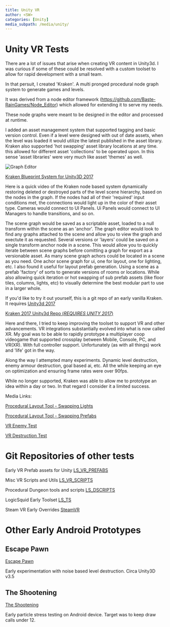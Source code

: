 ```yaml
---
title: Unity VR
author: <SW>
categories: [Unity]
media_subpath: /media/unity/
---
```


# Unity VR Tests

There are a lot of issues that arise when creating VR content in Unity3d.
I was curious if some of these could be resolved with a custom toolset to allow for rapid development with a small team.

In that persuit, I created 'Kraken'.  A multi pronged procedural node graph system to generate games and levels.

It was derived from a node editor framework (https://github.com/Baste-RainGames/Node_Editor) which allowed for extending it to serve my needs.

These node graphs were meant to be designed in the editor and processed at runtime.

I added an asset management system that supported tagging and basic version control. Even if a level were designed with out of date assets, when the level was loaded it would utilize the latest published in the asset library.
Kraken also supported 'hot swapping' asset library locations at any time. this allowed for different asset 'collections' to be operated upon.  In this sense 'asset libraries' were very much like asset 'themes' as well.

![Graph Editor](kraken_graph_editor_03.PNG)

[Kraken Blueprint System for Unity3D 2017](https://www.youtube.com/watch?v=uZdvtt_UBb8)

Here is a quick video of the Kraken node based system dynamically restoring deleted or destroyed parts of the level scene hierarchy, based on the nodes in the graph.
If the nodes had all of their 'required' input conditions met, the connections would light up in the color of their asset type.
Cameras would connect to UI Panels. Ui Panels would connect to UI Managers to handle transitions, and so on.



The scene graph would be saved as a scriptable asset, loaded to a null transform within the scene as an 'anchor'.  The graph editor would look to find any graphs attached to the scene and allow you to view the graph and exectute it as requested.  Several versions or 'layers' could be saved on a single transform anchor node in a scene.  This would allow you to quickly iterate between scene graphs before comitting a graph for export as a versionable asset.  As many scene graph achors could be located in a scene as you need.  One achor scene graph for ui, one for layout, one for lighting, etc.  I also found it useful for layout prefab generation. Using a scene as a prefab 'factory' of sorts to generate versions of rooms or locations.  While also allowing quick iteration or hot swapping of sub prefab assets (like floor tiles, columns, lights, etc) to visually determine the best modular part to use in a larger whole.




If you'd like to try it out yourself, this is a git repo of an early vanilla Kraken.
It requires [Unity3d 2017](https://unity.com/releases/editor/archive)

[Kraken 2017 Unity3d Repo (*REQUIRES UNITY 2017*)](https://bitbucket.org/logicsquid/kraken_2017/src/main/)





Here and there, I tried to keep improving the toolset to support VR and other advancements.  VR integrations substantially evolved into what is now called XR.  My goal was to be able to rapidly prototype a multiplayer coop videogame that supported crossplay between Mobile, Console, PC, and VR(XR).  With full controller support.  Unfortunately (as with all things) work and 'life' got in the way.  

Along the way I attempted many experiments.  Dynamic level destruction, enemy armour destruction, goal based ai, etc.  All the while keeping an eye on optimization and ensuring frame rates were over 90fps.

While no longer supported, Kraken was able to allow me to prototype an idea within a day or two.  In that regard I consider it a limited success.

Media Links:

[Procedural Layout Tool - Swapping Lights](https://www.youtube.com/watch?v=NDlg-uK0NFI)


[Procedural Layout Tool - Swapping Prefabs](https://www.youtube.com/watch?v=_c9elP4yZAk)


[VR Enemy Test](https://www.youtube.com/watch?v=_Hr0AfRI6nk)


[VR Destruction Test](https://www.youtube.com/watch?v=SsS8OVXHfko)



# Git Repositories of other tests

Early VR Prefab assets for Unity
[LS_VR_PREFABS](https://bitbucket.org/logicsquid/ls_vr_prefabs/src/master/)

Misc VR Scripts and Utils
[LS_VR_SCRIPTS](https://bitbucket.org/logicsquid/ls_vr_scripts/src/master/)

Procedural Dungeon tools and scripts
[LS_DSCRIPTS](https://bitbucket.org/logicsquid/ls_dscripts/src/master/)

LogicSquid Early Toolset
[LS_TS](https://bitbucket.org/logicsquid/ls_ts/src/main/)

Steam VR Early Overrides
[SteamVR](https://bitbucket.org/logicsquid/steamvr/src/master/)



# Other Early Android Prototypes

## Escape Pawn

[Escape Pawn](https://youtu.be/5sR0MXlD1n8)

Early experimentation with noise based level destruction.  Circa Unity3D v3.5


## The Shootening

[The Shootening](https://www.youtube.com/watch?v=MPRKRf6xgtw)

Early particle stress testing on Android device. Target was to keep draw calls under 12.
